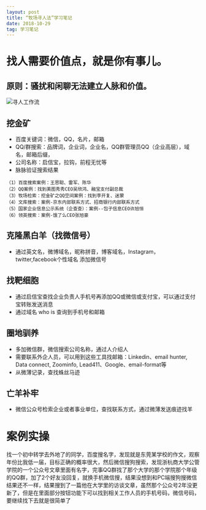```yaml
---
layout: post
title: “牧场寻人法”学习笔记
date: 2018-10-29
tag: 学习笔记
---
```


# 找人需要价值点，就是你有事儿。

## **原则：骚扰和闲聊无法建立人脉和价值。**

![寻人工作流](https://upload-images.jianshu.io/upload_images/10043074-e6155172be652af1.png)

## 挖金矿

- 百度关键词：微信，QQ，名片，邮箱
- QQ/群搜索：品牌词，企业词，企业名，QQ群管理员QQ（企业高层），域名，邮箱后缀，
- 公司名称：启信宝，拉钩，前程无忧等
- 脉脉验证搜索结果

```
（1）百度搜索案例：王思聪、雷军、陈华
（2）QQ案例：找到美图秀秀CEO吴欣鸿、融宝支付副总裁
（3）牧场检索：挖金矿之QQ空间案例：找到李开复、迷蒙 
（4）文库搜索：案例-京东内部联系方式、招商银行内部联系方式
（5）国家企业信息公示系统（企查查）：案例--包子信息CEO许旭恒
（6）领英搜索：案例-饿了么CEO张旭豪
```

## 克隆黑白羊（找微信号）
- 通过英文名，微博域名，昵称拼音，博客域名，Instagram，twitter,facebook个性域名 添加微信号

## 找靶细胞
- 通过启信宝查找企业负责人手机号再添加QQ或微信或支付宝，可以通过支付宝转账发送消息
- 通过域名 who is 查询到手机号和邮箱

## 圈地驯养
- 多加微信群，微信搜索公司名称，通过人介绍人
- 需要联系外企人员，可以用到这些工具找邮箱：Linkedin、email hunter, Data connect, Zoominfo, Lead411、Google、email-format等
- 从微薄记录，查找蛛丝马迹

## 亡羊补牢
- 微信公众号检索企业或者事业单位，查找联系方式，通过微薄发送痕迹找羊

# 案例实操
找一个初中转学去外地了的同学，百度搜名字，发现就是东莞某学校的作文，观察年份比我低一届，目标正确的概率很大，然后微信搜狗搜索，发现浙杭商大学公管学院的一个公众号文章里面有名字，完事QQ群找了那个大学的那个学院那个年级的QQ群，加了2个好友没回复，就换手机微信搜，结果没想到和PC端搜狗搜微信结果还不一样，结果搜到了一篇他在大学里的访谈文章，虽然那个公众号2年没更新了，但是在里面部分按钮功能下可以找到相关工作人员的手机号码，微信号码，要继续找下去就是很简单了